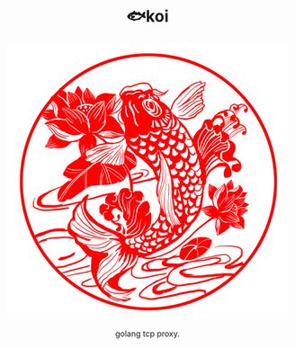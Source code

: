 

<div align="center">

# 🐟koi

![Image text](https://github.com/xssed/koi/blob/master/doc/assets/koi.jpg?raw=true)

golang tcp proxy.

</div>

